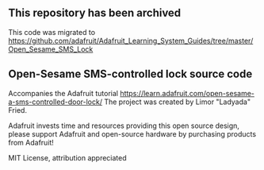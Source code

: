 ## This repository has been archived
This code was migrated to https://github.com/adafruit/Adafruit_Learning_System_Guides/tree/master/Open_Sesame_SMS_Lock

## Open-Sesame SMS-controlled lock source code
Accompanies the Adafruit tutorial https://learn.adafruit.com/open-sesame-a-sms-controlled-door-lock/
The project was created by Limor "Ladyada" Fried.


Adafruit invests time and resources providing this open source design, please support Adafruit and open-source hardware by purchasing products from Adafruit!

MIT License, attribution appreciated
